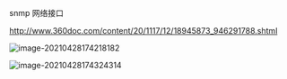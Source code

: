 snmp 网络接口

http://www.360doc.com/content/20/1117/12/18945873_946291788.shtml

![image-20210428174218182](https://i.loli.net/2021/04/28/BvVfkAOltR4sZ3x.png)

![image-20210428174324314](https://i.loli.net/2021/04/28/7aeqB9OMN3vouZS.png)